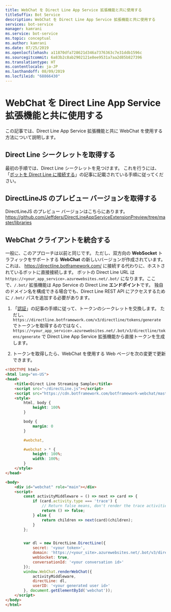 ```yaml
---
title: WebChat を Direct Line App Service 拡張機能と共に使用する
titleSuffix: Bot Service
description: WebChat を Direct Line App Service 拡張機能と共に使用する
services: bot-service
manager: kamrani
ms.service: bot-service
ms.topic: conceptual
ms.author: kamrani
ms.date: 07/25/2019
ms.openlocfilehash: a11870dfa728621d346a7376363c7e31ddb1596c
ms.sourcegitcommit: 6a83b2c8ab2902121e8ee9531a7aa2d85b827396
ms.translationtype: HT
ms.contentlocale: ja-JP
ms.lasthandoff: 08/09/2019
ms.locfileid: "68866430"
---
```

# <a name="use-webchat-with-the-direct-line-app-service-extension"></a>WebChat を Direct Line App Service 拡張機能と共に使用する

この記事では、Direct Line App Service 拡張機能と共に WebChat を使用する方法について説明します。

## <a name="get-your-direct-line-secret"></a>Direct Line シークレットを取得する

最初の手順では、Direct Line シークレットを見つけます。 これを行うには、「[ボットを Direct Line に接続する](bot-service-channel-connect-directline.md)」の記事に記載されている手順に従ってください。

## <a name="get-the-preview-version-of-directlinejs"></a>DirectLineJS のプレビュー バージョンを取得する
DirectLineJS のプレビュー バージョンはこちらにあります。 https://github.com/Jeffders/DirectLineAppServiceExtensionPreview/tree/master/libraries

## <a name="integrate-webchat-client"></a>WebChat クライアントを統合する

一般に、このアプローチは以前と同じです。 ただし、双方向の **WebSocket** トラフィックをサポートする **WebChat** の新しいバージョンが作成されています。これは、 https://directline.botframework.com/ に接続する代わりに、ホストされているボットに直接接続します。
ボットの Direct Line URL は `https://<your_app_service>.azurewebsites.net/.bot/` になります。ここで、`/.bot/` 拡張機能は App Service の Direct Line **エンドポイント**です。
独自のドメイン名を構成できる場合でも、Direct Line REST API にアクセスするために `/.bot/` パスを追加する必要があります。

1. 「[認証](https://docs.microsoft.com/en-us/azure/bot-service/rest-api/bot-framework-rest-direct-line-3-0-authentication?view=azure-bot-service-4.0)」の記事の手順に従って、トークンのシークレットを交換します。 ただし、`https://directline.botframework.com/v3/directline/tokens/generate` でトークンを取得するのではなく、`https://<your_app_service>.azurewebsites.net/.bot/v3/directline/tokens/generate` で Direct Line App Service 拡張機能から直接トークンを生成します。  

1. トークンを取得したら、WebChat を使用する Web ページを次の変更で更新できます。

```html
<!DOCTYPE html>
<html lang="en-US">
<head>
    <title>Direct Line Streaming Sample</title>
    <script src="~/directLine.js"></script>
    <script src="https://cdn.botframework.com/botframework-webchat/master/webchat.js"></script>
    <style>
        html, body {
            height: 100%
        }

        body {
            margin: 0
        }

        #webchat,

        #webchat > * {
            height: 100%;
            width: 100%;
        }
    </style>
</head>

<body>
    <div id="webchat" role="main"></div>
    <script>
        const activityMiddleware = () => next => card => {
            if (card.activity.type === 'trace') {
                // Return false means, don't render the trace activities
                return () => false;
            } else {
                return children => next(card)(children);
            }
        };


        var dl = new DirectLine.DirectLine({
            secret: '<your token>',
            domain: 'https://<your_site>.azurewebsites.net/.bot/v3/directline',
            webSocket: true,
            conversationId: '<your conversation id>'
        });
        window.WebChat.renderWebChat({
            activityMiddleware,
            directLine: dl,
            userID: '<your generated user id>'
        }, document.getElementById('webchat'));
    </script>
</body>
</html>

```
